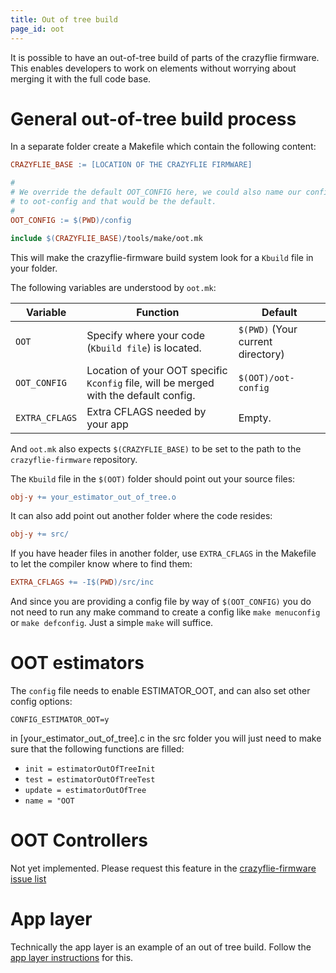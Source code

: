 ```yaml
---
title: Out of tree build
page_id: oot
---
```


It is possible to have an out-of-tree build of parts of the crazyflie firmware. This enables developers to work on elements without worrying about merging it with the full code base.

# General out-of-tree build process
In a separate folder create a Makefile which contain the following content:

```Makefile
CRAZYFLIE_BASE := [LOCATION OF THE CRAZYFLIE FIRMWARE]

#
# We override the default OOT_CONFIG here, we could also name our config
# to oot-config and that would be the default.
#
OOT_CONFIG := $(PWD)/config

include $(CRAZYFLIE_BASE)/tools/make/oot.mk
```

This will make the crazyflie-firmware build system look for a `Kbuild` file in your folder.

The following variables are understood by `oot.mk`:

| Variable      | Function                                            | Default                                               |
| --------      | --------------------------------------------------- | ----------------------------------------------------- |
| `OOT`         | Specify where your code (`Kbuild file`) is located. | `$(PWD)` (Your current directory)                     |
| `OOT_CONFIG`  | Location of your OOT specific `Kconfig` file, will be merged with the default config. | `$(OOT)/oot-config` |
| `EXTRA_CFLAGS`| Extra CFLAGS needed by your app                     | Empty.

And `oot.mk` also expects `$(CRAZYFLIE_BASE)` to be set to the path to the `crazyflie-firmware` repository.

The `Kbuild` file in the `$(OOT)` folder should point out your source files:

```Makefile
obj-y += your_estimator_out_of_tree.o
```

It can also add point out another folder where the code resides:

```Makefile
obj-y += src/
```

If you have header files in another folder, use `EXTRA_CFLAGS` in the Makefile to let the compiler know where to find them:

```Makefile
EXTRA_CFLAGS += -I$(PWD)/src/inc
```

And since you are providing a config file by way of `$(OOT_CONFIG)` you do not need to run any make command to create a config like `make menuconfig` or `make defconfig`. Just a simple `make` will suffice.

# OOT estimators
The `config` file needs to enable ESTIMATOR_OOT, and can also set other config options:

```
CONFIG_ESTIMATOR_OOT=y
```

in [your_estimator_out_of_tree].c in the src folder you will just need to make sure that the following functions are filled:

* ```init = estimatorOutOfTreeInit```
* ```test = estimatorOutOfTreeTest```
* ```update = estimatorOutOfTree```
* ```name = "OOT```

# OOT Controllers

Not yet implemented. Please request this feature in the [crazyflie-firmware issue list](https://github.com/bitcraze/crazyflie-firmware/issues)

# App layer
Technically the app layer is an example of an out of tree build. Follow the [app layer instructions](/docs/userguides/app_layer.md) for this.
